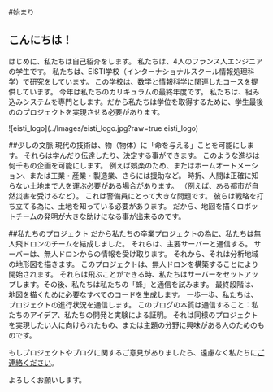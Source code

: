 #始まり

## こんにちは！
 はじめに、私たちは自己紹介をします。 私たちは、4人のフランス人エンジニアの学生です。 私たちは、EISTI学校（インターナショナルスクール情報処理科学）で研究をしています。 この学校は、数学と情報科学に関連したコースを提供しています。 今年は私たちのカリキュラムの最終年度です。 私たちは、組み込みシステムを専門とします。だから私たちは学位を取得するために、学生最後ののプロジェクトを実現させる必要があります。

![eisti_logo](../Images/eisti_logo.jpg?raw=true eisti_logo)

##少しの文脈
現代の技術は、物（物体）に「命を与える」ことを可能にします。 それらは学んだり伝達したり、決定する事ができます。 このような進歩は何千もの企画を可能にします。 例えば娯楽のため、またはホームオートメーション、または工業・産業・製造業、さらには援助など。 時折、人間は正確に知らない土地まで人を運ぶ必要がある場合があります。 （例えば、ある都市が自然災害を受けるなど）。 これは警備員にとって大きな問題です。 彼らは戦略を打ち立てる為に、土地を知っている必要があります。 だから、地図を描くロボットチームの発明が大きな助けになる事が出来るのです。

##私たちのプロジェクト
だから私たちの卒業プロジェクトの為に、私たちは無人飛ドロンのチームを結成しました。 それらは、主要サーバーと通信する。
サーバーは、無人ドロンからの情報を受け取ります。 それから、それは分析地域の地形図を描きます。
このプロジェクトは、無人ドロンを構築することにより開始されます。 それらは飛ぶことができる時、私たちはサーバーをセットアップします。その後、私たちは私たちの「蜂」と通信を試みます。 最終段階は、地図を描くために必要なすべてのコードを生成します。
一歩一歩、私たちは、プロジェクトの進行状況を通信します。 このブログの本質は通信すること：私たちのアイデア、私たちの開発と実験による証明。
それは同様のプロジェクトを実現したい人に向けられたもの、または主題の分野に興味がある人のためのものです。

もしプロジェクトやブログに関するご意見がありましたら、遠慮なく私たちに[ご連絡ください]()。

よろしくお願いします。

